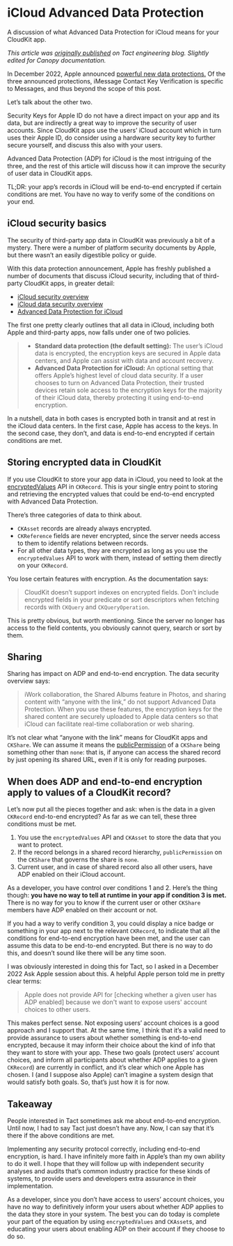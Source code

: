 # iCloud Advanced Data Protection

A discussion of what Advanced Data Protection for iCloud means for your CloudKit app.

_This article was [originally published](https://blog.justtact.com/advanced-data-protection/) on Tact engineering blog. Slightly edited for Canopy documentation._

In December 2022, Apple announced [powerful new data protections.](https://www.apple.com/newsroom/2022/12/apple-advances-user-security-with-powerful-new-data-protections/) Of the three announced protections, iMessage Contact Key Verification is specific to Messages, and thus beyond the scope of this post.

Let’s talk about the other two.

Security Keys for Apple ID do not have a direct impact on your app and its data, but are indirectly a great way to improve the security of user accounts. Since CloudKit apps use the users’ iCloud account which in turn uses their Apple ID, do consider using a hardware security key to further secure yourself, and discuss this also with your users.

Advanced Data Protection (ADP) for iCloud is the most intriguing of the three, and the rest of this article will discuss how it can improve the security of user data in CloudKit apps.

TL;DR: your app’s records in iCloud will be end-to-end encrypted if certain conditions are met. You have no way to verify some of the conditions on your end.

## iCloud security basics

The security of third-party app data in CloudKit was previously a bit of a mystery. There were a number of platform security documents by Apple, but there wasn’t an easily digestible policy or guide.

With this data protection announcement, Apple has freshly published a number of documents that discuss iCloud security, including that of third-party CloudKit apps, in greater detail:

* [iCloud security overview](https://support.apple.com/guide/security/secacde2d0da)
* [iCloud data security overview](https://support.apple.com/kb/HT202303)
* [Advanced Data Protection for iCloud](https://support.apple.com/guide/security/sec973254c5f)

The first one pretty clearly outlines that all data in iCloud, including both Apple and third-party apps, now falls under one of two policies.

> * **Standard data protection (the default setting):** The user’s iCloud data is encrypted, the encryption keys are secured in Apple data centers, and Apple can assist with data and account recovery.  
> * **Advanced Data Protection for iCloud:** An optional setting that offers Apple’s highest level of cloud data security. If a user chooses to turn on Advanced Data Protection, their trusted devices retain sole access to the encryption keys for the majority of their iCloud data, thereby protecting it using end-to-end encryption.

In a nutshell, data in both cases is encrypted both in transit and at rest in the iCloud data centers. In the first case, Apple has access to the keys. In the second case, they don’t, and data is end-to-end encrypted if certain conditions are met.

## Storing encrypted data in CloudKit

If you use CloudKit to store your app data in iCloud, you need to look at the [encryptedValues](https://developer.apple.com/documentation/cloudkit/ckrecord/3746821-encryptedvalues) API in `CKRecord`. This is your single entry point to storing and retrieving the encrypted values that could be end-to-end encrypted with Advanced Data Protection.

There’s three categories of data to think about.

* `CKAsset` records are already always encrypted.
* `CKReference` fields are never encrypted, since the server needs access to them to identify relations between records.
* For all other data types, they are encrypted as long as you use the `encryptedValues` API to work with them, instead of setting them directly on your `CKRecord`.

You lose certain features with encryption. As the documentation says:

> CloudKit doesn’t support indexes on encrypted fields. Don’t include encrypted fields in your predicate or sort descriptors when fetching records with `CKQuery` and `CKQueryOperation`.

This is pretty obvious, but worth mentioning. Since the server no longer has access to the field contents, you obviously cannot query, search or sort by them.

## Sharing

Sharing has impact on ADP and end-to-end encryption. The data security overview says:

> iWork collaboration, the Shared Albums feature in Photos, and sharing content with “anyone with the link,” do not support Advanced Data Protection. When you use these features, the encryption keys for the shared content are securely uploaded to Apple data centers so that iCloud can facilitate real-time collaboration or web sharing.

It’s not clear what “anyone with the link” means for CloudKit apps and `CKShare`. We can assume it means the [publicPermission](https://developer.apple.com/documentation/cloudkit/ckshare/1640494-publicpermission) of a `CKShare` being something other than `none`: that is, if anyone can access the shared record by just opening its shared URL, even if it is only for reading purposes.

## When does ADP and end-to-end encryption apply to values of a CloudKit record?

Let’s now put all the pieces together and ask: when is the data in a given `CKRecord` end-to-end encrypted? As far as we can tell, these three conditions must be met.

1. You use the `encryptedValues` API and `CKAsset` to store the data that you want to protect.
2. If the record belongs in a shared record hierarchy, `publicPermission` on the `CKShare` that governs the share is `none`.
3. Current user, and in case of shared record also all other users, have ADP enabled on their iCloud account.

As a developer, you have control over conditions 1 and 2. Here’s the thing though: **you have no way to tell at runtime in your app if condition 3 is met.** There is no way for you to know if the current user or other `CKShare` members have ADP enabled on their account or not.

If you had a way to verify condition 3, you could display a nice badge or something in your app next to the relevant `CKRecord`, to indicate that all the conditions for end-to-end encryption have been met, and the user can assume this data to be end-to-end encrypted. But there is no way to do this, and doesn’t sound like there will be any time soon.

I was obviously interested in doing this for Tact, so I asked in a December 2022 Ask Apple session about this. A helpful Apple person told me in pretty clear terms:

> Apple does not provide API for [checking whether a given user has ADP enabled] because we don't want to expose users' account choices to other users.

This makes perfect sense. Not exposing users’ account choices is a good approach and I support that. At the same time, I think that it’s a valid need to provide assurance to users about whether something is end-to-end encrypted, because it may inform their choice about the kind of info that they want to store with your app. These two goals (protect users’ account choices, and inform all participants about whether ADP applies to a given `CKRecord`) are currently in conflict, and it’s clear which one Apple has chosen. I (and I suppose also Apple) can’t imagine a system design that would satisfy both goals. So, that’s just how it is for now.

## Takeaway

People interested in Tact sometimes ask me about end-to-end encryption. Until now, I had to say Tact just doesn’t have any. Now, I can say that it’s there if the above conditions are met.

Implementing any security protocol correctly, including end-to-end encryption, is hard. I have infinitely more faith in Apple’s than my own ability to do it well. I hope that they will follow up with independent security analyses and audits that’s common industry practice for these kinds of systems, to provide users and developers extra assurance in their implementation.

As a developer, since you don’t have access to users’ account choices, you have no way to definitively inform your users about whether ADP applies to the data they store in your system. The best you can do today is complete your part of the equation by using `encryptedValues` and `CKAsset`s, and educating your users about enabling ADP on their account if they choose to do so.
